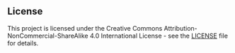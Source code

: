 ## License

This project is licensed under the Creative Commons Attribution-NonCommercial-ShareAlike 4.0 International License - see the [LICENSE](./LICENSE) file for details.
